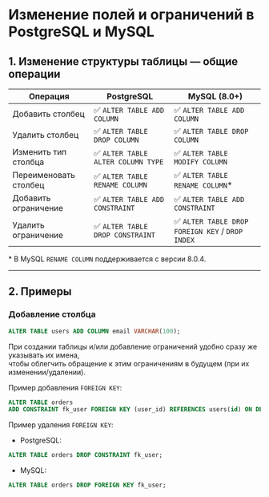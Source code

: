 # Изменение полей и ограничений в PostgreSQL и MySQL

## 1. Изменение структуры таблицы — общие операции

| Операция                         | PostgreSQL                          | MySQL (8.0+)                     |
|---------------------------------|-----------------------------------|---------------------------------|
| Добавить столбец                | ✅ `ALTER TABLE ADD COLUMN`       | ✅ `ALTER TABLE ADD COLUMN`      |
| Удалить столбец                | ✅ `ALTER TABLE DROP COLUMN`      | ✅ `ALTER TABLE DROP COLUMN`     |
| Изменить тип столбца           | ✅ `ALTER TABLE ALTER COLUMN TYPE`| ✅ `ALTER TABLE MODIFY COLUMN`   |
| Переименовать столбец          | ✅ `ALTER TABLE RENAME COLUMN`    | ✅ `ALTER TABLE RENAME COLUMN`* |
| Добавить ограничение           | ✅ `ALTER TABLE ADD CONSTRAINT`   | ✅ `ALTER TABLE ADD CONSTRAINT`  |
| Удалить ограничение            | ✅ `ALTER TABLE DROP CONSTRAINT`  | ✅ `ALTER TABLE DROP FOREIGN KEY` / `DROP INDEX` |

\* В MySQL `RENAME COLUMN` поддерживается с версии 8.0.4.

---

## 2. Примеры

### Добавление столбца

```sql
ALTER TABLE users ADD COLUMN email VARCHAR(100);
```

При создании таблицы и/или добавление ограничений удобно сразу же указывать их имена,  
чтобы облегчить обращение к этим ограничениям в будущем (при их изменении/удалении).

Пример добавления `FOREIGN KEY`:
```sql
ALTER TABLE orders
ADD CONSTRAINT fk_user FOREIGN KEY (user_id) REFERENCES users(id) ON DELETE CASCADE;
```

Пример удаления `FOREIGN KEY`:
- PostgreSQL:
```sql
ALTER TABLE orders DROP CONSTRAINT fk_user;
```

- MySQL:
```sql
ALTER TABLE orders DROP FOREIGN KEY fk_user;
```